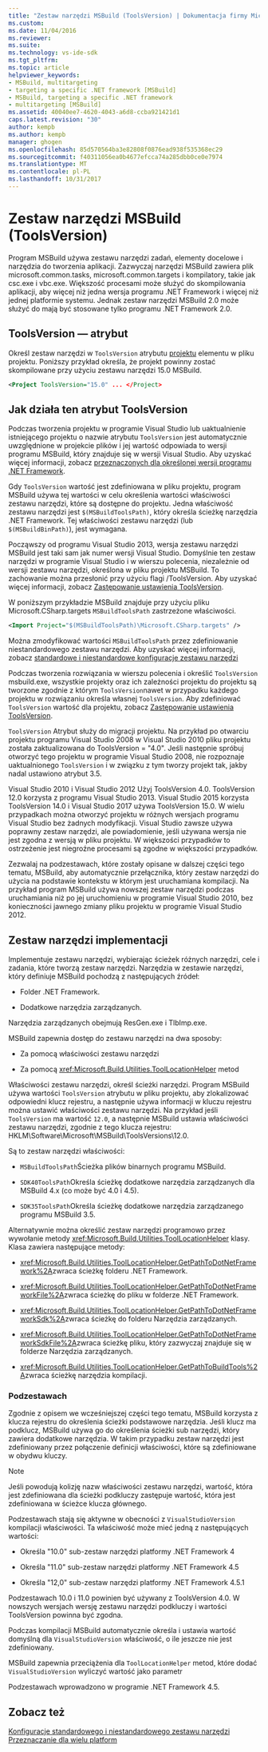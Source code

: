 ```yaml
---
title: "Zestaw narzędzi MSBuild (ToolsVersion) | Dokumentacja firmy Microsoft"
ms.custom: 
ms.date: 11/04/2016
ms.reviewer: 
ms.suite: 
ms.technology: vs-ide-sdk
ms.tgt_pltfrm: 
ms.topic: article
helpviewer_keywords:
- MSBuild, multitargeting
- targeting a specific .NET framework [MSBuild]
- MSBuild, targeting a specific .NET framework
- multitargeting [MSBuild]
ms.assetid: 40040ee7-4620-4043-a6d8-ccba921421d1
caps.latest.revision: "30"
author: kempb
ms.author: kempb
manager: ghogen
ms.openlocfilehash: 85d570564ba3e82808f0876ead938f535368ec29
ms.sourcegitcommit: f40311056ea0b4677efcca74a285dbb0ce0e7974
ms.translationtype: MT
ms.contentlocale: pl-PL
ms.lasthandoff: 10/31/2017
---
```

# <a name="msbuild-toolset-toolsversion"></a>Zestaw narzędzi MSBuild (ToolsVersion)
Program MSBuild używa zestawu narzędzi zadań, elementy docelowe i narzędzia do tworzenia aplikacji. Zazwyczaj narzędzi MSBuild zawiera plik microsoft.common.tasks, microsoft.common.targets i kompilatory, takie jak csc.exe i vbc.exe. Większość procesami może służyć do skompilowania aplikacji, aby więcej niż jedna wersja programu .NET Framework i więcej niż jednej platformie systemu. Jednak zestaw narzędzi MSBuild 2.0 może służyć do mają być stosowane tylko programu .NET Framework 2.0.  
  
## <a name="toolsversion-attribute"></a>ToolsVersion — atrybut  
 Określ zestaw narzędzi w `ToolsVersion` atrybutu [projektu](../msbuild/project-element-msbuild.md) elementu w pliku projektu. Poniższy przykład określa, że projekt powinny zostać skompilowane przy użyciu zestawu narzędzi 15.0 MSBuild.  
  
```xml  
<Project ToolsVersion="15.0" ... </Project>  
```  
  
## <a name="how-the-toolsversion-attribute-works"></a>Jak działa ten atrybut ToolsVersion  
 Podczas tworzenia projektu w programie Visual Studio lub uaktualnienie istniejącego projektu o nazwie atrybutu `ToolsVersion` jest automatycznie uwzględnione w projekcie plików i jej wartość odpowiada to wersji programu MSBuild, który znajduje się w wersji Visual Studio. Aby uzyskać więcej informacji, zobacz [przeznaczonych dla określonej wersji programu .NET Framework](../ide/targeting-a-specific-dotnet-framework-version.md).  
  
 Gdy `ToolsVersion` wartość jest zdefiniowana w pliku projektu, program MSBuild używa tej wartości w celu określenia wartości właściwości zestawu narzędzi, które są dostępne do projektu. Jedna właściwość zestawu narzędzi jest `$(MSBuildToolsPath)`, który określa ścieżkę narzędzia .NET Framework. Tej właściwości zestawu narzędzi (lub `$(MSBuildBinPath)`), jest wymagana.  
  
 Począwszy od programu Visual Studio 2013, wersja zestawu narzędzi MSBuild jest taki sam jak numer wersji Visual Studio. Domyślnie ten zestaw narzędzi w programie Visual Studio i w wierszu polecenia, niezależnie od wersji zestawu narzędzi, określona w pliku projektu MSBuild.  To zachowanie można przesłonić przy użyciu flagi /ToolsVersion. Aby uzyskać więcej informacji, zobacz [Zastępowanie ustawienia ToolsVersion](../msbuild/overriding-toolsversion-settings.md).  
  
 W poniższym przykładzie MSBuild znajduje przy użyciu pliku Microsoft.CSharp.targets `MSBuildToolsPath` zastrzeżone właściwości.  
  
```xml  
<Import Project="$(MSBuildToolsPath)\Microsoft.CSharp.targets" />  
```  
  
 Można zmodyfikować wartości `MSBuildToolsPath` przez zdefiniowanie niestandardowego zestawu narzędzi. Aby uzyskać więcej informacji, zobacz [standardowe i niestandardowe konfiguracje zestawu narzędzi](../msbuild/standard-and-custom-toolset-configurations.md)  
  
 Podczas tworzenia rozwiązania w wierszu polecenia i określić `ToolsVersion` msbuild.exe, wszystkie projekty oraz ich zależności projektu do projektu są tworzone zgodnie z którym `ToolsVersion`nawet w przypadku każdego projektu w rozwiązaniu określa własnej `ToolsVersion`. Aby zdefiniować `ToolsVersion` wartość dla projektu, zobacz [Zastępowanie ustawienia ToolsVersion](../msbuild/overriding-toolsversion-settings.md).  
  
 `ToolsVersion` Atrybut służy do migracji projektu. Na przykład po otwarciu projektu programu Visual Studio 2008 w Visual Studio 2010 pliku projektu została zaktualizowana do ToolsVersion = "4.0". Jeśli następnie spróbuj otworzyć tego projektu w programie Visual Studio 2008, nie rozpoznaje uaktualnionego `ToolsVersion` i w związku z tym tworzy projekt tak, jakby nadal ustawiono atrybut 3.5.  
  
 Visual Studio 2010 i Visual Studio 2012 Użyj ToolsVersion 4.0. ToolsVersion 12.0 korzysta z programu Visual Studio 2013. Visual Studio 2015 korzysta ToolsVersion 14.0 i Visual Studio 2017 używa ToolsVersion 15.0. W wielu przypadkach można otworzyć projektu w różnych wersjach programu Visual Studio bez żadnych modyfikacji. Visual Studio zawsze używa poprawny zestaw narzędzi, ale powiadomienie, jeśli używana wersja nie jest zgodna z wersją w pliku projektu. W większości przypadków to ostrzeżenie jest niegroźne procesami są zgodne w większości przypadków.  
  
 Zezwalaj na podzestawach, które zostały opisane w dalszej części tego tematu, MSBuild, aby automatycznie przełącznika, który zestaw narzędzi do użycia na podstawie kontekstu w którym jest uruchamiana kompilacji. Na przykład program MSBuild używa nowszej zestaw narzędzi podczas uruchamiania niż po jej uruchomieniu w programie Visual Studio 2010, bez konieczności jawnego zmiany pliku projektu w programie Visual Studio 2012.  
  
## <a name="toolset-implementation"></a>Zestaw narzędzi implementacji  
 Implementuje zestawu narzędzi, wybierając ścieżek różnych narzędzi, cele i zadania, które tworzą zestaw narzędzi. Narzędzia w zestawie narzędzi, który definiuje MSBuild pochodzą z następujących źródeł:  
  
-   Folder .NET Framework.  
  
-   Dodatkowe narzędzia zarządzanych.  
  
 Narzędzia zarządzanych obejmują ResGen.exe i TlbImp.exe.  
  
 MSBuild zapewnia dostęp do zestawu narzędzi na dwa sposoby:  
  
-   Za pomocą właściwości zestawu narzędzi  
  
-   Za pomocą <xref:Microsoft.Build.Utilities.ToolLocationHelper> metod  
  
 Właściwości zestawu narzędzi, określ ścieżki narzędzi. Program MSBuild używa wartości `ToolsVersion` atrybutu w pliku projektu, aby zlokalizować odpowiedni klucz rejestru, a następnie używa informacji w kluczu rejestru można ustawić właściwości zestawu narzędzi. Na przykład jeśli `ToolsVersion` ma wartość `12.0`, a następnie MSBuild ustawia właściwości zestawu narzędzi, zgodnie z tego klucza rejestru: HKLM\Software\Microsoft\MSBuild\ToolsVersions\12.0.  
  
 Są to zestaw narzędzi właściwości:  
  
-   `MSBuildToolsPath`Ścieżka plików binarnych programu MSBuild.  
  
-   `SDK40ToolsPath`Określa ścieżkę dodatkowe narzędzia zarządzanych dla MSBuild 4.x (co może być 4.0 i 4.5).  
  
-   `SDK35ToolsPath`Określa ścieżkę dodatkowe narzędzia zarządzanego programu MSBuild 3.5.  
  
 Alternatywnie można określić zestaw narzędzi programowo przez wywołanie metody <xref:Microsoft.Build.Utilities.ToolLocationHelper> klasy. Klasa zawiera następujące metody:  
  
-   <xref:Microsoft.Build.Utilities.ToolLocationHelper.GetPathToDotNetFramework%2A>zwraca ścieżkę folderu .NET Framework.  
  
-   <xref:Microsoft.Build.Utilities.ToolLocationHelper.GetPathToDotNetFrameworkFile%2A>zwraca ścieżkę do pliku w folderze .NET Framework.  
  
-   <xref:Microsoft.Build.Utilities.ToolLocationHelper.GetPathToDotNetFrameworkSdk%2A>zwraca ścieżkę do folderu Narzędzia zarządzanych.  
  
-   <xref:Microsoft.Build.Utilities.ToolLocationHelper.GetPathToDotNetFrameworkSdkFile%2A>zwraca ścieżkę pliku, który zazwyczaj znajduje się w folderze Narzędzia zarządzanych.  
  
-   <xref:Microsoft.Build.Utilities.ToolLocationHelper.GetPathToBuildTools%2A>zwraca ścieżkę narzędzia kompilacji.  
  
### <a name="sub-toolsets"></a>Podzestawach  
 Zgodnie z opisem we wcześniejszej części tego tematu, MSBuild korzysta z klucza rejestru do określenia ścieżki podstawowe narzędzia. Jeśli klucz ma podklucz, MSBuild używa go do określenia ścieżki sub narzędzi, który zawiera dodatkowe narzędzia. W takim przypadku zestaw narzędzi jest zdefiniowany przez połączenie definicji właściwości, które są zdefiniowane w obydwu kluczy.  
  
> [!NOTE]
>  Jeśli powodują kolizję nazw właściwości zestawu narzędzi, wartość, która jest zdefiniowana dla ścieżki podkluczy zastępuje wartość, która jest zdefiniowana w ścieżce klucza głównego.  
  
 Podzestawach stają się aktywne w obecności z `VisualStudioVersion` kompilacji właściwości. Ta właściwość może mieć jedną z następujących wartości:  
  
-   Określa "10.0" sub-zestaw narzędzi platformy .NET Framework 4  
  
-   Określa "11.0" sub-zestaw narzędzi platformy .NET Framework 4.5  
  
-   Określa "12,0" sub-zestaw narzędzi platformy .NET Framework 4.5.1  
  
 Podzestawach 10.0 i 11.0 powinien być używany z ToolsVersion 4.0. W nowszych wersjach wersję zestawu narzędzi podkluczy i wartości ToolsVersion powinna być zgodna.  
  
 Podczas kompilacji MSBuild automatycznie określa i ustawia wartość domyślną dla `VisualStudioVersion` właściwość, o ile jeszcze nie jest zdefiniowany.  
  
 MSBuild zapewnia przeciążenia dla `ToolLocationHelper` metod, które dodać `VisualStudioVersion` wyliczyć wartość jako parametr  
  
 Podzestawach wprowadzono w programie .NET Framework 4.5.  
  
## <a name="see-also"></a>Zobacz też  
 [Konfiguracje standardowego i niestandardowego zestawu narzędzi](../msbuild/standard-and-custom-toolset-configurations.md)   
 [Przeznaczanie dla wielu platform](../msbuild/msbuild-multitargeting-overview.md)
